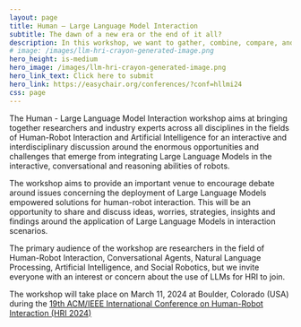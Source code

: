 ```yaml
---
layout: page
title: Human – Large Language Model Interaction
subtitle: The dawn of a new era or the end of it all?
description: In this workshop, we want to gather, combine, compare, and share insights and knowledge across the wide HRI community on the pitfalls and opportunities that the application of LLMs in HRI research can present.
# image: /images/llm-hri-crayon-generated-image.png
hero_height: is-medium
hero_image: /images/llm-hri-crayon-generated-image.png
hero_link_text: Click here to submit
hero_link: https://easychair.org/conferences/?conf=hllmi24
css: page
---
```


<!-- # Human – Large Language Model Interaction -->

The Human - Large Language Model Interaction workshop aims at bringing together researchers and industry experts across all disciplines in the fields of Human-Robot Interaction and Artificial Intelligence for an interactive and interdisciplinary discussion around the enormous opportunities and challenges that emerge from integrating Large Language Models in the interactive, conversational and reasoning abilities of robots.   

The workshop aims to provide an important venue to encourage debate around issues concerning the deployment of Large Language Models empowered solutions for human-robot interaction. This will be an opportunity to share and discuss ideas, worries, strategies, insights and findings around the application of Large Language Models in interaction scenarios.   

The primary audience of the workshop are researchers in the field of Human-Robot Interaction, Conversational Agents, Natural Language Processing, Artificial Intelligence, and Social Robotics, but we invite everyone with an interest or concern about the use of LLMs for HRI to join.

The workshop will take place on March 11, 2024 at Boulder, Colorado (USA) during the [19th ACM/IEEE International Conference on Human-Robot Interaction (HRI 2024)](https://humanrobotinteraction.org/2024/)
